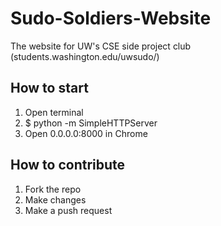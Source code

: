 Sudo-Soldiers-Website
=====================

The website for UW's CSE side project club (students.washington.edu/uwsudo/)

How to start
------------

 1. Open terminal
 2. $ python -m SimpleHTTPServer
 3. Open 0.0.0.0:8000 in Chrome

How to contribute
-----------------

 1. Fork the repo
 2. Make changes
 3. Make a push request